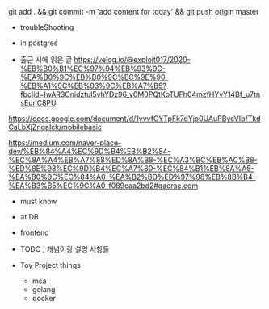 


git add . && git commit -m 'add content for today' && git push origin master

- troubleShooting


- in postgres


- 출근 시에 읽은 글 
https://velog.io/@exploit017/2020-%EB%B0%B1%EC%97%94%EB%93%9C-%EA%B0%9C%EB%B0%9C%EC%9E%90-%EB%A1%9C%EB%93%9C%EB%A7%B5?fbclid=IwAR3Cnidztul5vhYDz96_y0M0PQtKpTUFh04mzfHYvY14Bf_u7tnsEunC8PU

https://docs.google.com/document/d/1yvvfOYTpFk7dYjo0UAuPBycVIbfTkdCaLbXjZnqaIck/mobilebasic


https://medium.com/naver-place-dev/%EB%84%A4%EC%9D%B4%EB%B2%84-%EC%8A%A4%EB%A7%88%ED%8A%B8-%EC%A3%BC%EB%AC%B8-%ED%8E%98%EC%9D%B4%EC%A7%80-%EC%84%B1%EB%8A%A5-%EA%B0%9C%EC%84%A0-%EA%B2%BD%ED%97%98%EB%8B%B4-%EA%B3%B5%EC%9C%A0-f089caa2bd2#gaerae.com

- must know 




- at DB 


- frontend


- TODO , 개념이랑 설명 사항들 

- Toy Project things

    - msa
    - golang 
    - docker 
